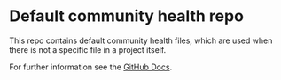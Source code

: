 # Default community health repo

This repo contains default community health files, which are used when there is not a specific file
in a project itself.

For further information see the [GitHub Docs](https://docs.github.com/en/communities/setting-up-your-project-for-healthy-contributions/creating-a-default-community-health-file).
